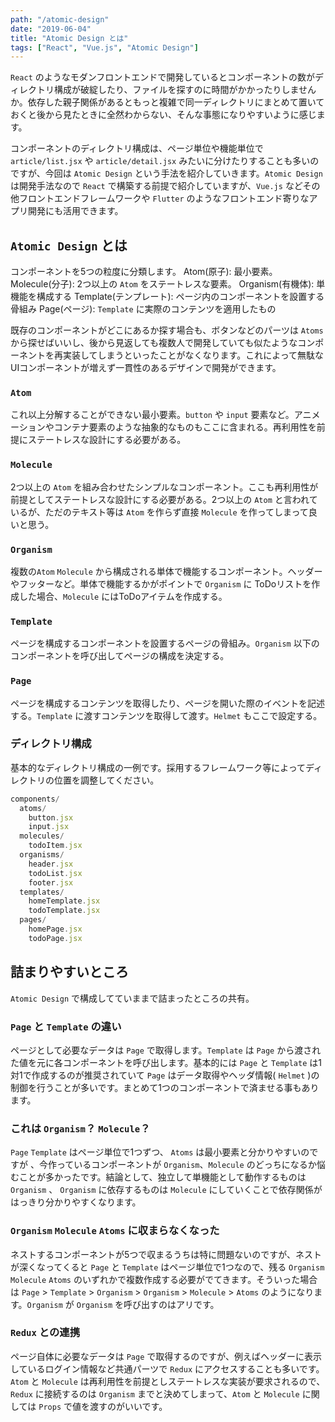 ```yaml
---
path: "/atomic-design"
date: "2019-06-04"
title: "Atomic Design とは"
tags: ["React", "Vue.js", "Atomic Design"]
---
```

`React` のようなモダンフロントエンドで開発しているとコンポーネントの数がディレクトリ構成が破綻したり、ファイルを探すのに時間がかかったりしませんか。依存した親子関係があるともっと複雑で同一ディレクトリにまとめて置いておくと後から見たときに全然わからない、そんな事態になりやすいように感じます。

コンポーネントのディレクトリ構成は、ページ単位や機能単位で `article/list.jsx` や `article/detail.jsx` みたいに分けたりすることも多いのですが、今回は `Atomic Design` という手法を紹介していきます。`Atomic Design` は開発手法なので `React` で構築する前提で紹介していますが、`Vue.js` などその他フロントエンドフレームワークや `Flutter` のようなフロントエンド寄りなアプリ開発にも活用できます。

## `Atomic Design` とは
コンポーネントを5つの粒度に分類します。
Atom(原子): 最小要素。
Molecule(分子): 2つ以上の `Atom` をステートレスな要素。
Organism(有機体): 単機能を構成する
Template(テンプレート): ページ内のコンポーネントを設置する骨組み
Page(ページ): `Template` に実際のコンテンツを適用したもの

既存のコンポーネントがどこにあるか探す場合も、ボタンなどのパーツは `Atoms` から探せばいいし、後から見返しても複数人で開発していても似たようなコンポーネントを再実装してしまうといったことがなくなります。これによって無駄なUIコンポーネントが増えず一貫性のあるデザインで開発ができます。


### `Atom`
これ以上分解することができない最小要素。`button` や `input` 要素など。アニメーションやコンテナ要素のような抽象的なものもここに含まれる。再利用性を前提にステートレスな設計にする必要がある。

### `Molecule`
2つ以上の `Atom` を組み合わせたシンプルなコンポーネント。ここも再利用性が前提としてステートレスな設計にする必要がある。2つ以上の `Atom` と言われているが、ただのテキスト等は `Atom` を作らず直接 `Molecule` を作ってしまって良いと思う。

### `Organism`
複数の`Atom` `Molecule` から構成される単体で機能するコンポーネント。ヘッダーやフッターなど。単体で機能するかがポイントで `Organism` に ToDoリストを作成した場合、`Molecule` にはToDoアイテムを作成する。

### `Template`
ページを構成するコンポーネントを設置するページの骨組み。`Organism` 以下のコンポーネントを呼び出してページの構成を決定する。

### `Page`
ページを構成するコンテンツを取得したり、ページを開いた際のイベントを記述する。`Template` に渡すコンテンツを取得して渡す。`Helmet` もここで設定する。


### ディレクトリ構成
基本的なディレクトリ構成の一例です。採用するフレームワーク等によってディレクトリの位置を調整してください。
```javascript
components/
  atoms/
    button.jsx
    input.jsx
  molecules/
    todoItem.jsx
  organisms/
    header.jsx
    todoList.jsx
    footer.jsx
  templates/
    homeTemplate.jsx
    todoTemplate.jsx
  pages/
    homePage.jsx
    todoPage.jsx
```

## 詰まりやすいところ
`Atomic Design` で構成してていままで詰まったところの共有。

### `Page` と `Template` の違い
ページとして必要なデータは `Page` で取得します。`Template` は `Page` から渡された値を元に各コンポーネントを呼び出します。基本的には `Page` と `Template` は1対1で作成するのが推奨されていて `Page` はデータ取得やヘッダ情報( `Helmet` )の制御を行うことが多いです。まとめて1つのコンポーネントで済ませる事もあります。

### これは `Organism`？ `Molecule`？
`Page` `Template` はページ単位で1つずつ、 `Atoms` は最小要素と分かりやすいのですが 、今作っているコンポーネントが `Organism`、`Molecule` のどっちになるか悩むことが多かったです。結論として、独立して単機能として動作するものは `Organism` 、 `Organism` に依存するものは `Molecule` にしていくことで依存関係がはっきり分かりやすくなります。

### `Organism` `Molecule` `Atoms` に収まらなくなった
ネストするコンポーネントが5つで収まるうちは特に問題ないのですが、ネストが深くなってくると `Page` と `Template` はページ単位で1つなので、残る `Organism` `Molecule` `Atoms` のいずれかで複数作成する必要がでてきます。そういった場合は `Page` > `Template` > `Organism` > `Organism` > `Molecule` > `Atoms` のようになります。`Organism` が `Organism` を呼び出すのはアリです。

### `Redux` との連携
ページ自体に必要なデータは `Page` で取得するのですが、例えばヘッダーに表示しているログイン情報など共通パーツで `Redux` にアクセスすることも多いです。`Atom` と `Molecule` は再利用性を前提としステートレスな実装が要求されるので、`Redux` に接続するのは `Organism` までと決めてしまって、`Atom` と `Molecule` に関しては `Props` で値を渡すのがいいです。
